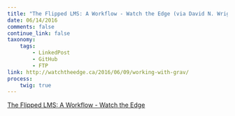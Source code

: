 ```yaml
---
title: "The Flipped LMS: A Workflow - Watch the Edge (via David N. Wright)"
date: 06/14/2016
comments: false
continue_link: false
taxonomy:
    tags:
        - LinkedPost
        - GitHub
        - FTP
link: http://watchtheedge.ca/2016/06/09/working-with-grav/
process:
    twig: true
---
```


<a class="embedly-card" data-card-align="left" href="http://watchtheedge.ca/2016/06/09/working-with-grav/">The Flipped LMS: A Workflow - Watch the Edge</a>
<script async src="//cdn.embedly.com/widgets/platform.js" charset="UTF-8"></script>
